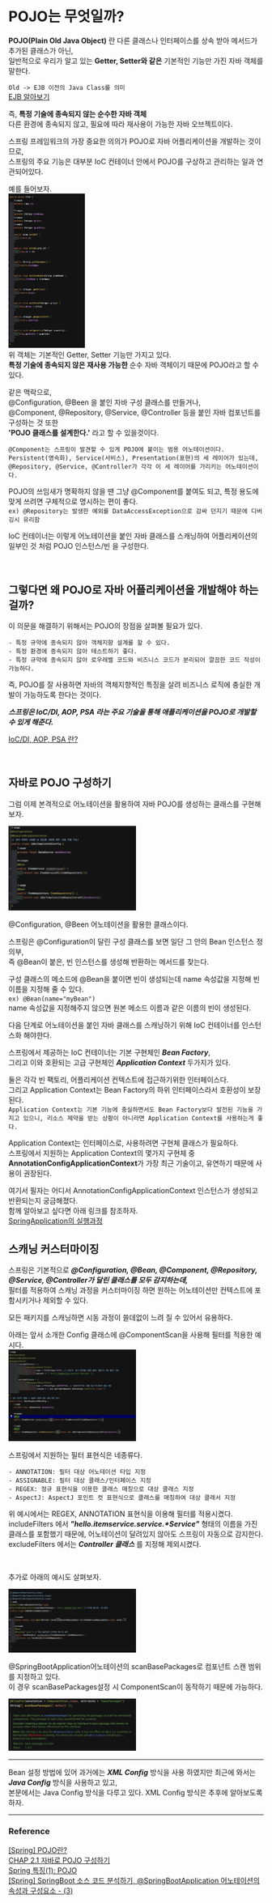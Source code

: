 # POJO는 무엇일까?

**POJO(Plain Old Java Object)** 란 다른 클래스나 인터페이스를 상속 받아 메서드가 추가된 클래스가 아닌,  
일반적으로 우리가 알고 있는 **Getter, Setter와 같은** 기본적인 기능만 가진 자바 객체를 말한다.

`Old -> EJB 이전의 Java Class를 의미`  
[EJB 알아보기]()

즉, **특정 기술에 종속되지 않는 순수한 자바 객체**  
다른 환경에 종속되지 않고, 필요에 따라 재사용이 가능한 자바 오브젝트이다.

스프링 프레임워크의 가장 중요한 의의가 POJO로 자바 어플리케이션을 개발하는 것이므로,  
스프링의 주요 기능은 대부분 IoC 컨테이너 안에서 POJO를 구상하고 관리하는 일과 연관되어있다.

예를 들어보자.  
<img src="../Img/POJO_img_1.png" width="30%">  
위 객체는 기본적인 Getter, Setter 기능만 가지고 있다.  
**특정 기술에 종속되지 않은 재사용 가능한** 순수 자바 객체이기 때문에 POJO라고 할 수 있다.

같은 맥락으로,  
@Configuration, @Been 을 붙인 자바 구성 클래스를 만들거나,  
@Component, @Repository, @Service, @Controller 등을 붙인 자바 컴포넌트를 구성하는 것 또한  
**'POJO 클래스를 설계한다.'** 라고 할 수 있을것이다.

```
@Component는 스프링이 발견할 수 있게 POJO에 붙이는 범용 어노테이션이다.
Persistent(영속화), Service(서비스), Presentation(표현)의 세 레이어가 있는데,
@Repository, @Service, @Controller가 각각 이 세 레이어를 가리키는 어노테이션이다.
```

POJO의 쓰임새가 명확하지 않을 땐 그냥 @Component를 붙여도 되고, 특정 용도에 맞게 쓰려면 구체적으로 명시하는 편이 좋다.  
`ex) @Repository는 발생한 예외를 DataAccessException으로 감싸 던지기 때문에 디버깅시 유리함`

IoC 컨테이너는 이렇게 어노테이션을 붙인 자바 클래스를 스캐닝하여 어플리케이션의 일부인 것 처럼 POJO 인스턴스/빈 을 구성한다.

</br>

## 그렇다면 왜 POJO로 자바 어플리케이션을 개발해야 하는걸까?

이 의문을 해결하기 위해서는 POJO의 장점을 살펴볼 필요가 있다.

```
- 특정 규약에 종속되지 않아 객체지향 설계를 할 수 있다.
- 특정 환경에 종속되지 않아 테스트하기 좋다.
- 특정 규약에 종속되지 않아 로우레벨 코드와 비즈니스 코드가 분리되어 깔끔한 코드 작성이 가능하다.
```

즉, POJO를 잘 사용하면 자바의 객체지향적인 특징을 살려 비즈니스 로직에 충실한 개발이 가능하도록 한다는 것이다.

**_스프링은 IoC/DI, AOP, PSA 라는 주요 기술을 통해 애플리케이션을 POJO로 개발할 수 있게 해준다._**

[IoC/DI, AOP, PSA 란?]()

</br>

## 자바로 POJO 구성하기

그럼 이제 본격적으로 어노테이션을 활용하여 자바 POJO를 생성하는 클래스를 구현해보자.

<img src="../Img/POJO_img_2.png" width="50%">

@Configuration, @Been 어노테이션을 활용한 클래스이다.

스프링은 @Configuration이 달린 구성 클래스를 보면 일단 그 안의 Bean 인스턴스 정의부,  
즉 @Bean이 붙은, 빈 인스턴스를 생성해 반환하는 메서드를 찾는다.

구성 클래스의 메소드에 @Bean을 붙이면 빈이 생성되는데 name 속성값을 지정해 빈 이름을 지정해 줄 수 있다.  
`ex) @Bean(name="myBean")`  
name 속성값을 지정해주지 않으면 원본 메소드 이름과 같은 이름의 빈이 생성된다.

다음 단계로 어노테이션을 붙인 자바 클래스를 스캐닝하기 위해 IoC 컨테이너를 인스턴스화 해야한다.

스프링에서 제공하는 IoC 컨테이너는 기본 구현체인 **_Bean Factory_**,  
그리고 이와 호환되는 고급 구현체인 **_Application Context_** 두가지가 있다.

둘은 각각 빈 팩토리, 어플리케이션 컨텍스트에 접근하기위한 인터페이스다.  
그리고 Application Context는 Bean Factory의 하위 인터페이스라서 호환성이 보장된다.  
`Application Context는 기본 기능에 충실하면서도 Bean Factory보다 발전된 기능을 가지고 있으니, 리소스 제약을 받는 상황이 아니라면 Application Context를 사용하는게 좋다.`

Application Context는 인터페이스로, 사용하려면 구현체 클래스가 필요하다.  
스프링에서 지원하는 Application Context의 몇가지 구현체 중 **AnnotationConfigApplicationContext**가 가장 최근 기술이고, 유연하기 때문에 사용이 권장된다.

여기서 필자는 어디서 AnnotationConfigApplicationContext 인스턴스가 생성되고 반환되는지 궁금해졌다.  
함께 알아보고 싶다면 아래 링크를 참조하자.  
[SpringApplication의 실행과정]()

## 스캐닝 커스터마이징

스프링은 기본적으로 **_@Configuration, @Bean, @Component, @Repository, @Service, @Controller가 달린 클래스를 모두 감지하는데,_**  
필터를 적용하여 스캐닝 과정을 커스터마이징 하면 원하는 어노테이션만 컨텍스트에 포함시키거나 제외할 수 있다.

모든 패키지를 스캐닝하면 시동 과정이 쓸데없이 느려 질 수 있어서 유용하다.

아래는 앞서 소개한 Config 클래스에 @ComponentScan을 사용해 필터를 적용한 예시다.  
<img src="../Img/POJO_img_3.png" width="50%">

스프링에서 지원하는 필터 표현식은 네종류다.

```
- ANNOTATION: 필터 대상 어노테이션 타입 지정
- ASSIGNABLE: 필터 대상 클래스/인터페이스 지정
- REGEX: 정규 표현식을 이용한 클래스 매칭으로 대상 클래스 지정
- AspectJ: AspectJ 포인트 컷 표현식으로 클래스를 매칭하여 대상 클래서 지정
```

위 예시에서는 REGEX, ANNOTATION 표현식을 이용해 필터를 적용시켰다.  
includeFilters 에서 **_"hello.itemservice.service.\*Service"_** 형태의 이름을 가진 클래스를 포함했기 때문에, 어노테이션이 달려있지 않아도 스프링이 자동으로 감지한다.  
excludeFilters 에서는 **_Controller 클래스_** 를 지정해 제외시켰다.

<br>

추가로 아래의 예시도 살펴보자.

<img src="../Img/POJO_img_4.png" width="50%">

@SpringBootApplication어노테이션의 scanBasePackages로 컴포넌트 스캔 범위를 지정하고 있다.  
이 경우 scanBasePackages설정 시 ComponentScan이 동작하기 때문에 가능하다.

<img src="../Img/POJO_img_5.png" width="50%">

---

Bean 설정 방법에 있어 과거에는 **_XML Config_** 방식을 사용 하였지만 최근에 와서는 **_Java Config_** 방식을 사용하고 있고,  
본문에서는 Java Config 방식을 다루고 있다. XML Config 방식은 추후에 알아보도록 하자.

---

### Reference

[[Spring] POJO란?](https://yoo11052.tistory.com/133)  
[CHAP 2.1 자바로 POJO 구성하기](https://invincibletyphoon.tistory.com/75)  
[Spring 특징(1): POJO](https://velog.io/@alicesykim95/Spring-POJOPlain-Old-Java-Object)  
[[Spring] SpringBoot 소스 코드 분석하기, @SpringBootApplication 어노테이션의 속성과 구성요소 - (3)](https://mangkyu.tistory.com/211)
